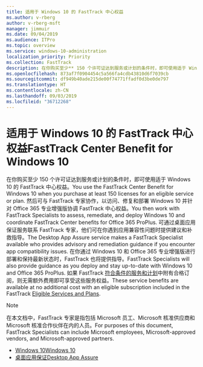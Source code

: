 ```yaml
---
title: 适用于 Windows 10 的 FastTrack 中心权益
ms.author: v-rberg
author: v-rberg-msft
manager: jimmuir
ms.date: 09/04/2019
ms.audience: ITPro
ms.topic: overview
ms.service: windows-10-administration
localization_priority: Priority
ms.collection: FastTrack
description: 在你购买至少** 150 个许可证达到服务或计划的条件时，即可使用适于 Windows 10 的 FastTrack 中心权益。
ms.openlocfilehash: 873af7f0904454c5a566fa4cdb43810d6f7039cb
ms.sourcegitcommit: df949b40ade215de00f74771ffadf0d3be0de797
ms.translationtype: HT
ms.contentlocale: zh-CN
ms.lasthandoff: 09/03/2019
ms.locfileid: "36712268"
---
```

# <a name="fasttrack-center-benefit-for-windows-10"></a><span data-ttu-id="fc8a8-103">适用于 Windows 10 的 FastTrack 中心权益</span><span class="sxs-lookup"><span data-stu-id="fc8a8-103">FastTrack Center Benefit for Windows 10</span></span>

<span data-ttu-id="fc8a8-104">在你购买至少 150 个许可证达到服务或计划的条件时，即可使用适于 Windows 10 的 FastTrack 中心权益。</span><span class="sxs-lookup"><span data-stu-id="fc8a8-104">You use the FastTrack Center Benefit for Windows 10 when you purchase  at least  150 licenses for an eligible service or plan.</span></span> <span data-ttu-id="fc8a8-105">然后可与 FastTrack 专家协作，以访问、修复和部署 Windows 10 并针对 Office 365 专业增强版协调 FastTrack 中心权益。</span><span class="sxs-lookup"><span data-stu-id="fc8a8-105">You then work with FastTrack Specialists to assess, remediate, and deploy Windows 10 and coordinate FastTrack Center benefits for Office 365 ProPlus.</span></span> <span data-ttu-id="fc8a8-106">可通过桌面应用保证服务联系 FastTrack 专家，他们可在你遇到应用兼容性问题时提供建议和补救指导。</span><span class="sxs-lookup"><span data-stu-id="fc8a8-106">The Desktop App Assure service makes a FastTrack Specialist available who provides advisory and remediation guidance if you encounter app compatibility issues.</span></span>  <span data-ttu-id="fc8a8-107">在你通过 Windows 10 和 Office 365 专业增强版进行部署和保持最新状态时，FastTrack 也将提供指导。</span><span class="sxs-lookup"><span data-stu-id="fc8a8-107">FastTrack Specialists will also provide guidance as you deploy and stay up-to-date with Windows 10 and Office 365 ProPlus.</span></span> <span data-ttu-id="fc8a8-108">如果 FastTrack [符合条件的服务和计划](M365-eligible-services-and-plans.md)中附有合格订阅，则无需额外费用即可享受这些服务权益。</span><span class="sxs-lookup"><span data-stu-id="fc8a8-108">These service benefits are available at no additional cost with an eligible subscription included in the FastTrack [Eligible Services and Plans](M365-eligible-services-and-plans.md).</span></span>
  
> [!NOTE]
> <span data-ttu-id="fc8a8-109">在本文档中，FastTrack 专家是指包括 Microsoft 员工、Microsoft 核准供应商和 Microsoft 核准合作伙伴在内的人员。</span><span class="sxs-lookup"><span data-stu-id="fc8a8-109">For purposes of this document, FastTrack Specialists can include Microsoft employees, Microsoft-approved vendors, and Microsoft-approved partners.</span></span> 
    
- [<span data-ttu-id="fc8a8-110">Windows 10</span><span class="sxs-lookup"><span data-stu-id="fc8a8-110">Windows 10</span></span>](Win-10-windows-10.md)
- [<span data-ttu-id="fc8a8-111">桌面应用保证</span><span class="sxs-lookup"><span data-stu-id="fc8a8-111">Desktop App Assure</span></span>](Win-10-desktop-app-assure.md)
  

  

 